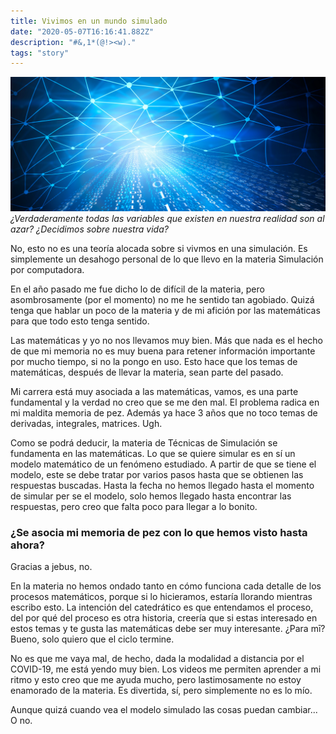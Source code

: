 ```yaml
---
title: Vivimos en un mundo simulado
date: "2020-05-07T16:16:41.882Z"
description: "#&,1*(@!><w)."
tags: "story"
---
```


![Computer simulation mesh ](./simulation.jpg)
_¿Verdaderamente todas las variables que existen en nuestra realidad son al azar? ¿Decidimos sobre nuestra vida?_

No, esto no es una teoría alocada sobre si vivmos en una simulación. Es simplemente un desahogo personal de lo que llevo en la materia Simulación por computadora.

En el año pasado me fue dicho lo de difícil de la materia, pero asombrosamente (por el momento) no me he sentido tan agobiado. Quizá tenga que hablar un poco de la materia y de mi afición por las matemáticas para que todo esto tenga sentido.

Las matemáticas y yo no nos llevamos muy bien. Más que nada es el hecho de que mi memoria no es muy buena para retener información importante por mucho tiempo, si no la pongo en uso. Esto hace que los temas de matemáticas, después de llevar la materia, sean parte del pasado.

Mi carrera está muy asociada a las matemáticas, vamos, es una parte fundamental y la verdad no creo que se me den mal. El problema radica en mi maldita memoria de pez. Además ya hace 3 años que no toco temas de derivadas, integrales, matrices. Ugh.

Como se podrá deducir, la materia de Técnicas de Simulación se fundamenta en las matemáticas. Lo que se quiere simular es en sí un modelo matemático de un fenómeno estudiado. A partir de que se tiene el modelo, este se debe tratar por varios pasos hasta que se obtienen las respuestas buscadas. Hasta la fecha no hemos llegado hasta el momento de simular per se el modelo, solo hemos llegado hasta encontrar las respuestas, pero creo que falta poco para llegar a lo bonito.

### ¿Se asocia mi memoria de pez con lo que hemos visto hasta ahora?

Gracias a jebus, no.

En la materia no hemos ondado tanto en cómo funciona cada detalle de los procesos matemáticos, porque si lo hicieramos, estaría llorando mientras escribo esto. La intención del catedrático es que entendamos el proceso, del por qué del proceso es otra historia, creería que si estas interesado en estos temas y te gusta las matemáticas debe ser muy interesante. ¿Para mī? Bueno, solo quiero que el ciclo termine.

No es que me vaya mal, de hecho, dada la modalidad a distancia por el COVID-19, me está yendo muy bien. Los videos me permiten aprender a mi ritmo y esto creo que me ayuda mucho, pero lastimosamente no estoy enamorado de la materia. Es divertida, sí, pero simplemente no es lo mío.

Aunque quizá cuando vea el modelo simulado las cosas puedan cambiar... O no.
